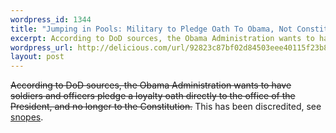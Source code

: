 ```yaml
--- 
wordpress_id: 1344
title: "Jumping in Pools: Military to Pledge Oath To Obama, Not Constitution"
excerpt: According to DoD sources, the Obama Administration wants to have soldiers and officers pledge a loyalty oath directly to the office of the President, and no longer to the Constitution.
wordpress_url: http://delicious.com/url/92823c87bf02d84503eee40115f23b8e#jeremy6d
layout: post
---
```

<del datetime="2009-02-28T01:27:14+00:00">According to DoD sources, the Obama Administration wants to have soldiers and officers pledge a loyalty oath directly to the office of the President, and no longer to the Constitution.</del> This has been discredited, see <a href="http://www.snopes.com/politics/satire/oath.asp">snopes</a>.
